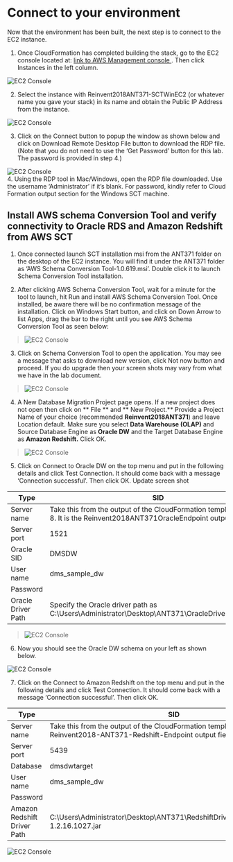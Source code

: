# Connect to your environment

Now that the environment has been built, the next step is to connect to the EC2 instance.

1.	Once CloudFormation has completed building the stack, go to the EC2 console located at: [link to AWS Management console ](https://console.aws.amazon.com/ec2/v2/home).  Then click Instances in the left column.

  ![EC2 Console](img/lab-2/lab2-image1.png)

2.	Select the instance with Reinvent2018ANT371-SCTWinEC2  (or whatever name you gave your stack) in its name and obtain the Public IP Address from the instance.

  ![EC2 Console](img/lab-2/lab2-image2.png)

3. Click on the Connect button to popup the window as shown below and click on Download Remote Desktop File button to download the RDP file. (Note that you do not need to use the ‘Get Password’ button for this lab. The password is provided in step 4.)

  ![EC2 Console](img/lab-2/lab2-image3.png)
<br/>
4.	Using the RDP tool in Mac/Windows, open the RDP file downloaded. Use the username ‘Administrator’ if it’s blank. For password, kindly refer to Cloud Formation output section for the Windows SCT machine.

## Install AWS schema Conversion Tool and verify connectivity to Oracle RDS and Amazon Redshift from AWS SCT

1.	Once connected launch SCT installation msi from the ANT371 folder on the desktop of the EC2 instance. You will find it under the ANT371 folder as ‘AWS Schema Conversion Tool-1.0.619.msi’. Double click it to launch Schema Conversion Tool installation.

2. After clicking AWS Schema Conversion Tool, wait for a minute for the tool to launch, hit Run and install AWS Schema Conversion Tool. Once installed, be aware there will be no confirmation message of the installation. Click on Windows Start button, and click on Down Arrow to list Apps, drag the bar to the right until you see AWS Schema Conversion Tool as seen below:

  > ![EC2 Console](img/lab-2/lab2-image4.png)

3.	Click on Schema Conversion Tool to open the application.  You may see a message that asks to download new version, click Not now button and proceed. If you do upgrade then your screen shots may vary from what we have in the lab document.

  > ![EC2 Console](img/lab-2/lab2-image5.png)

4.	A New Database Migration Project page opens. If a new project does not open then click on ** File ** and ** New Project.**  Provide a Project Name of your choice (recommended **Reinvent2018ANT371**) and leave Location default.  Make sure you select **Data Warehouse (OLAP)** and Source Database Engine as **Oracle DW**  and the Target Database Engine as **Amazon Redshift.**  Click OK.

  > ![EC2 Console](img/lab-2/lab2-image6.png)

5.	Click on Connect to Oracle DW on the top menu and put in the following details and click Test Connection. It should come back with a message ‘Connection successful’. Then click OK. Update screen shot
  >
  Type | SID
  ---- | ----
  Server name | Take this from the output of the CloudFormation template in Step 8. It is the Reinvent2018ANT371OracleEndpoint output field.
  Server port | 1521
  Oracle SID | DMSDW
  User name | dms_sample_dw
  Password | <Refer to the Cloud Formation output for the database password>
  Oracle Driver Path | Specify the Oracle driver path as C:\Users\Administrator\Desktop\ANT371\OracleDrivers\ojdbc7.jar

  > ![EC2 Console](img/lab-2/lab2-image7.png)

6.	Now you should see the Oracle DW schema on your left as shown below.

  ![EC2 Console](img/lab-2/lab2-image8.png)

7.	Click on the Connect to Amazon Redshift on the top menu and put in the following details and click Test Connection. It should come back with a message ‘Connection successful’. Then click OK.

  Type | SID
  ---- | ----
  Server name | Take this from the output of the CloudFormation template in Step 8. It is the Reinvent2018-ANT371-Redshift-Endpoint output field.
  Server port | 5439
  Database | dmsdwtarget
  User name | dms_sample_dw
  Password | <Refer to the Cloud Formation output for the database password>
  Amazon Redshift Driver Path | C:\Users\Administrator\Desktop\ANT371\RedshiftDrivers\RedshiftJDBC42-1.2.16.1027.jar

  ![EC2 Console](img/lab-2/lab2-image9.png)
